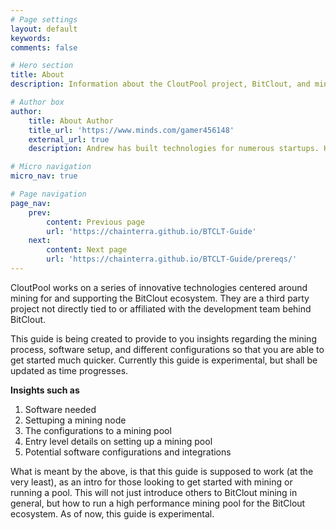 ```yaml
---
# Page settings
layout: default
keywords:
comments: false

# Hero section
title: About
description: Information about the CloutPool project, BitClout, and mining in general.

# Author box
author:
    title: About Author
    title_url: 'https://www.minds.com/gamer456148'
    external_url: true
    description: Andrew has built technologies for numerous startups. He currently does research in Computational Genomics, Distributed Systems, and Quantum Computing. He is a Copt, and likes to play a variety of sports or build things in his free time.

# Micro navigation
micro_nav: true

# Page navigation
page_nav:
    prev:
        content: Previous page
        url: 'https://chainterra.github.io/BTCLT-Guide'
    next:
        content: Next page
        url: 'https://chainterra.github.io/BTCLT-Guide/prereqs/'
---
```

CloutPool works on a series of innovative technologies centered around mining for and supporting the BitClout ecosystem. They are a third party project not directly tied to or affiliated with the development team behind BitClout. 

This guide is being created to provide to you insights regarding the mining process, software setup, and different configurations so that you are able to get started much quicker. Currently this guide is experimental, but shall be updated as time progresses.

**Insights such as**
1. Software needed
2. Settuping a mining node
3. The configurations to a mining pool
4. Entry level details on setting up a mining pool
5. Potential software configurations and integrations

What is meant by the above, is that this guide is supposed to work (at the very least), as an intro for those looking to get started with mining or running a pool. This will not just introduce others to BitClout mining in general, but how to run a high performance mining pool for the BitClout ecosystem. As of now, this guide is experimental.
